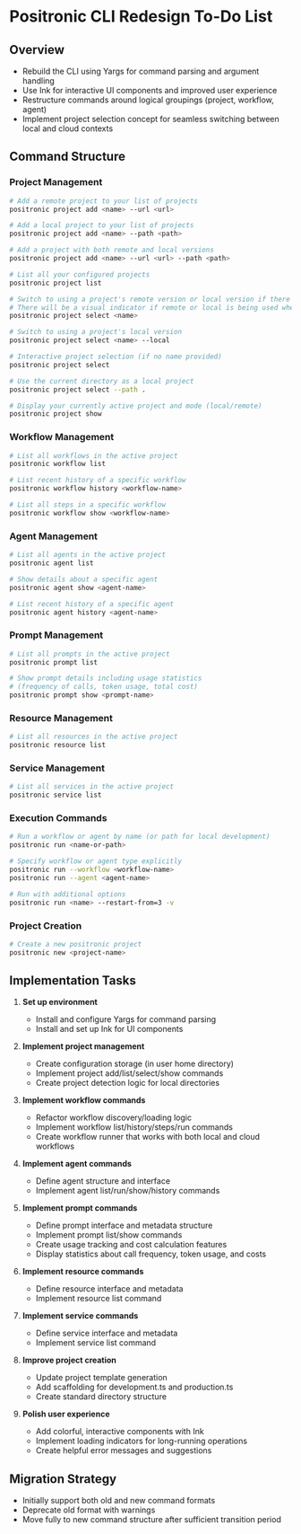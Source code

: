 # Positronic CLI Redesign To-Do List

## Overview

- Rebuild the CLI using Yargs for command parsing and argument handling
- Use Ink for interactive UI components and improved user experience
- Restructure commands around logical groupings (project, workflow, agent)
- Implement project selection concept for seamless switching between local and cloud contexts

## Command Structure

### Project Management

```bash
# Add a remote project to your list of projects
positronic project add <name> --url <url>

# Add a local project to your list of projects
positronic project add <name> --path <path>

# Add a project with both remote and local versions
positronic project add <name> --url <url> --path <path>

# List all your configured projects
positronic project list

# Switch to using a project's remote version or local version if there's no remote version
# There will be a visual indicator if remote or local is being used when switching projects
positronic project select <name>

# Switch to using a project's local version
positronic project select <name> --local

# Interactive project selection (if no name provided)
positronic project select

# Use the current directory as a local project
positronic project select --path .

# Display your currently active project and mode (local/remote)
positronic project show
```

### Workflow Management

```bash
# List all workflows in the active project
positronic workflow list

# List recent history of a specific workflow
positronic workflow history <workflow-name>

# List all steps in a specific workflow
positronic workflow show <workflow-name>
```

### Agent Management

```bash
# List all agents in the active project
positronic agent list

# Show details about a specific agent
positronic agent show <agent-name>

# List recent history of a specific agent
positronic agent history <agent-name>
```

### Prompt Management

```bash
# List all prompts in the active project
positronic prompt list

# Show prompt details including usage statistics
# (frequency of calls, token usage, total cost)
positronic prompt show <prompt-name>
```

### Resource Management

```bash
# List all resources in the active project
positronic resource list
```

### Service Management

```bash
# List all services in the active project
positronic service list
```

### Execution Commands

```bash
# Run a workflow or agent by name (or path for local development)
positronic run <name-or-path>

# Specify workflow or agent type explicitly
positronic run --workflow <workflow-name>
positronic run --agent <agent-name>

# Run with additional options
positronic run <name> --restart-from=3 -v
```

### Project Creation

```bash
# Create a new positronic project
positronic new <project-name>
```

## Implementation Tasks

1. **Set up environment**

   - Install and configure Yargs for command parsing
   - Install and set up Ink for UI components

2. **Implement project management**

   - Create configuration storage (in user home directory)
   - Implement project add/list/select/show commands
   - Create project detection logic for local directories

3. **Implement workflow commands**

   - Refactor workflow discovery/loading logic
   - Implement workflow list/history/steps/run commands
   - Create workflow runner that works with both local and cloud workflows

4. **Implement agent commands**

   - Define agent structure and interface
   - Implement agent list/run/show/history commands

5. **Implement prompt commands**

   - Define prompt interface and metadata structure
   - Implement prompt list/show commands
   - Create usage tracking and cost calculation features
   - Display statistics about call frequency, token usage, and costs

6. **Implement resource commands**

   - Define resource interface and metadata
   - Implement resource list command

7. **Implement service commands**

   - Define service interface and metadata
   - Implement service list command

8. **Improve project creation**

   - Update project template generation
   - Add scaffolding for development.ts and production.ts
   - Create standard directory structure

9. **Polish user experience**
   - Add colorful, interactive components with Ink
   - Implement loading indicators for long-running operations
   - Create helpful error messages and suggestions

## Migration Strategy

- Initially support both old and new command formats
- Deprecate old format with warnings
- Move fully to new command structure after sufficient transition period
